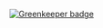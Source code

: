 
[![Greenkeeper badge](https://badges.greenkeeper.io/access-watch/access-watch-js.svg)](https://greenkeeper.io/)
